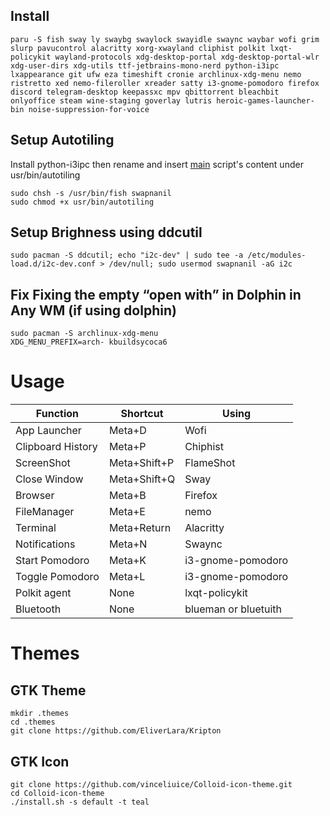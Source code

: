 ## Install 
```
paru -S fish sway ly swaybg swaylock swayidle swaync waybar wofi grim slurp pavucontrol alacritty xorg-xwayland cliphist polkit lxqt-policykit wayland-protocols xdg-desktop-portal xdg-desktop-portal-wlr xdg-user-dirs xdg-utils ttf-jetbrains-mono-nerd python-i3ipc lxappearance git ufw eza timeshift cronie archlinux-xdg-menu nemo ristretto xed nemo-fileroller xreader satty i3-gnome-pomodoro firefox discord telegram-desktop keepassxc mpv qbittorrent bleachbit onlyoffice steam wine-staging goverlay lutris heroic-games-launcher-bin noise-suppression-for-voice
```
## Setup Autotiling 
Install python-i3ipc then rename and insert [main](https://github.com/nwg-piotr/autotiling/blob/master/autotiling/main.py) script's content under usr/bin/autotiling 

```
sudo chsh -s /usr/bin/fish swapnanil
sudo chmod +x usr/bin/autotiling
```

## Setup Brighness using ddcutil
```
sudo pacman -S ddcutil; echo "i2c-dev" | sudo tee -a /etc/modules-load.d/i2c-dev.conf > /dev/null; sudo usermod swapnanil -aG i2c
```
## Fix Fixing the empty “open with” in Dolphin in Any WM (if using dolphin)
```
sudo pacman -S archlinux-xdg-menu
XDG_MENU_PREFIX=arch- kbuildsycoca6
```
# Usage

| Function          | Shortcut     | Using             |
| ----------------- | ------------ | ----------------- |
| App Launcher      | Meta+D       | Wofi              |
| Clipboard History | Meta+P       | Chiphist          |
| ScreenShot        | Meta+Shift+P | FlameShot         |
| Close Window      | Meta+Shift+Q | Sway              |
| Browser           | Meta+B       | Firefox           |
| FileManager       | Meta+E       | nemo              |
| Terminal          | Meta+Return  | Alacritty         |
| Notifications     | Meta+N       | Swaync            |
| Start Pomodoro    | Meta+K       | i3-gnome-pomodoro |
| Toggle Pomodoro   | Meta+L       | i3-gnome-pomodoro |
| Polkit agent      | None         | lxqt-policykit    |
| Bluetooth         | None         | blueman or bluetuith|


# Themes
## GTK Theme

```
mkdir .themes
cd .themes
git clone https://github.com/EliverLara/Kripton
```

## GTK Icon

```
git clone https://github.com/vinceliuice/Colloid-icon-theme.git
cd Colloid-icon-theme
./install.sh -s default -t teal
```
